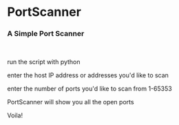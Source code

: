 # PortScanner
<h3>A Simple Port Scanner</h3>

<br>

run the script with python

enter the host IP address or addresses you'd like to scan

enter the number of ports you'd like to scan from 1-65353

PortScanner will show you all the open ports

Voila!

<br>
